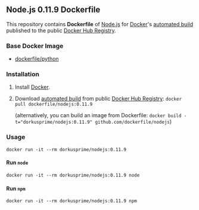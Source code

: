 ## Node.js 0.11.9 Dockerfile


This repository contains **Dockerfile** of [Node.js](http://nodejs.org/) for [Docker](https://www.docker.com/)'s [automated build](https://registry.hub.docker.com/u/dorkusprime/nodejs/) published to the public [Docker Hub Registry](https://registry.hub.docker.com/).

### Base Docker Image

* [dockerfile/python](http://dockerfile.github.io/#/python)


### Installation

1. Install [Docker](https://www.docker.com/).

2. Download [automated build](https://registry.hub.docker.com/u/dorkusprime/nodejs/) from public [Docker Hub Registry](https://registry.hub.docker.com/): `docker pull dockerfile/nodejs:0.11.9`

   (alternatively, you can build an image from Dockerfile: `docker build -t="dorkusprime/nodejs:0.11.9" github.com/dockerfile/nodejs`)


### Usage

    docker run -it --rm dorkusprime/nodejs:0.11.9

#### Run `node`

    docker run -it --rm dorkusprime/nodejs:0.11.9 node

#### Run `npm`

    docker run -it --rm dorkusprime/nodejs:0.11.9 npm
